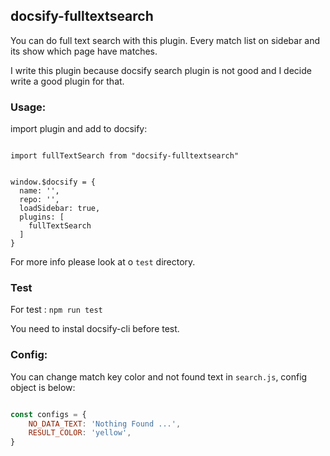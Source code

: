## docsify-fulltextsearch

You can do full text search with this plugin.
Every match list on sidebar and its show which page have matches.

I write this plugin because docsify search plugin is not good and I decide write a good plugin for that.

### Usage:

import plugin and add to docsify: 

```javascirpt

import fullTextSearch from "docsify-fulltextsearch"

```

```javascirpt

window.$docsify = {
  name: '',
  repo: '',
  loadSidebar: true,
  plugins: [
    fullTextSearch
  ]
}

```

For more info please look at o `test` directory.

### Test

For test :
`npm run test`  

You need to instal docsify-cli before test.

### Config:

You can change match key color and not found text in `search.js`, config object is below:

```javascript

const configs = {
	NO_DATA_TEXT: 'Nothing Found ...',
	RESULT_COLOR: 'yellow',
}

```
